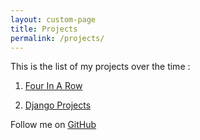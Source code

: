 ```yaml
---
layout: custom-page
title: Projects
permalink: /projects/
---
```

  
This is the list of my projects over the time :  
  
1. [Four In A Row](https://github.com/niananto/fourinarow)  

2. [Django Projects](https://github.com/niananto/django_projects)  

Follow me on [GitHub](https://github.com/niananto)